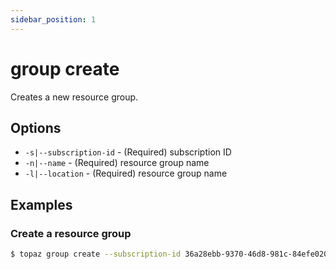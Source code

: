 ```yaml
---
sidebar_position: 1
---
```


# group create

Creates a new resource group.

## Options
* `-s|--subscription-id` - (Required) subscription ID
* `-n|--name` - (Required) resource group name
* `-l|--location` - (Required) resource group name

## Examples

### Create a resource group
```bash
$ topaz group create --subscription-id 36a28ebb-9370-46d8-981c-84efe02048ae --name "rg-local" --location "westeurope"
```